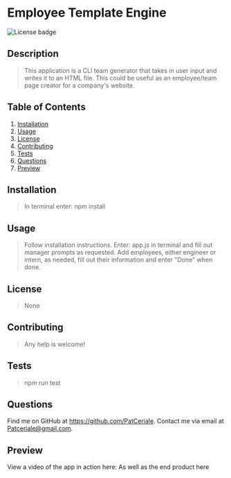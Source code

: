 # **Employee Template Engine**

![License badge](https://img.shields.io/badge/license-None-success)

## **Description**

> This application is a CLI team generator that takes in user input and writes it to an HTML file. This could be useful as an employee/team page creator for a company's website.

## **Table of Contents**

1. [Installation](#installation)
1. [Usage](#usage)
1. [License](#license)
1. [Contributing](#contributing)
1. [Tests](#tests)
1. [Questions](#questions)
1. [Preview](#preview)

## **Installation**

> In terminal enter: npm install

## **Usage**

> Follow installation instructions. Enter: app.js in terminal and fill out manager prompts as requested. Add employees, either engineer or intern, as needed, fill out their information and enter "Done" when done.

## **License**

> None

## **Contributing**

> Any help is welcome!

## **Tests**

> npm run test

## **Questions**

Find me on GitHub at https://github.com/PatCeriale.
Contact me via email at Patceriale@gmail.com.

## **Preview**

View a video of the app in action here:
As well as the end product here
